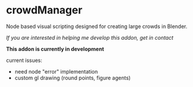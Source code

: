 # crowdManager
Node based visual scripting designed for creating large crowds in Blender.


*If you are interested in helping me develop this addon, get in contact*



**This addon is currently in development**

current issues:
- need node "error" implementation
- custom gl drawing (round points, figure agents)


